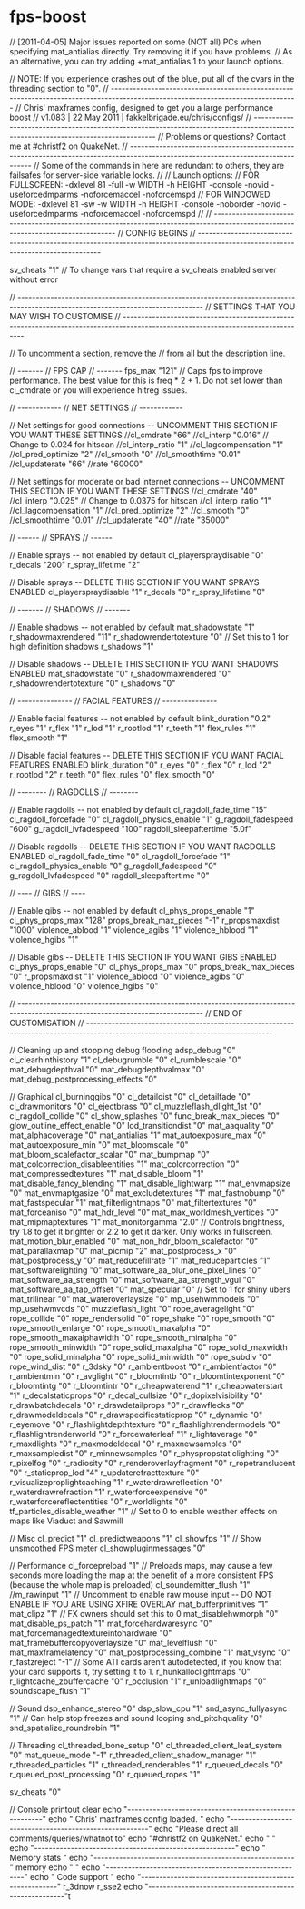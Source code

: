 fps-boost
=========
// [2011-04-05] Major issues reported on some (NOT all) PCs when specifying mat_antialias directly. Try removing it if you have problems.
// As an alternative, you can try adding +mat_antialias 1 to your launch options.

// NOTE: If you experience crashes out of the blue, put all of the cvars in the threading section to "0".
// ---------------------------------------------------------------------------------------------------------------------------------
// Chris' maxframes config, designed to get you a large performance boost
// v1.083 | 22 May 2011 | fakkelbrigade.eu/chris/configs/
// ---------------------------------------------------------------------------------------------------------------------------------
// Problems or questions? Contact me at #christf2 on QuakeNet.
// ---------------------------------------------------------------------------------------------------------------------------------
// Some of the commands in here are redundant to others, they are failsafes for server-side variable locks.
//
// Launch options:
// FOR FULLSCREEN: -dxlevel 81 -full -w WIDTH -h HEIGHT -console -novid -useforcedmparms -noforcemaccel -noforcemspd
// FOR WINDOWED MODE: -dxlevel 81 -sw -w WIDTH -h HEIGHT -console -noborder -novid -useforcedmparms -noforcemaccel -noforcemspd
//
// ---------------------------------------------------------------------------------------------------------------------------------
// CONFIG BEGINS
// ---------------------------------------------------------------------------------------------------------------------------------

sv_cheats "1" // To change vars that require a sv_cheats enabled server without error

// ---------------------------------------------------------------------------------------------------------------------------------
// SETTINGS THAT YOU MAY WISH TO CUSTOMISE
// ---------------------------------------------------------------------------------------------------------------------------------

// To uncomment a section, remove the // from all but the description line.

// -------
// FPS CAP
// -------
fps_max "121" // Caps fps to improve performance. The best value for this is freq * 2 + 1. Do not set lower than cl_cmdrate or you will experience hitreg issues.

// ------------
// NET SETTINGS
// ------------

// Net settings for good connections -- UNCOMMENT THIS SECTION IF YOU WANT THESE SETTINGS
//cl_cmdrate "66"
//cl_interp "0.016" // Change to 0.024 for hitscan
//cl_interp_ratio "1"
//cl_lagcompensation "1"
//cl_pred_optimize "2"
//cl_smooth "0"
//cl_smoothtime "0.01"
//cl_updaterate "66"
//rate "60000"

// Net settings for moderate or bad internet connections -- UNCOMMENT THIS SECTION IF YOU WANT THESE SETTINGS
//cl_cmdrate "40"
//cl_interp "0.025" // Change to 0.0375 for hitscan
//cl_interp_ratio "1"
//cl_lagcompensation "1"
//cl_pred_optimize "2"
//cl_smooth "0"
//cl_smoothtime "0.01"
//cl_updaterate "40"
//rate "35000"

// ------
// SPRAYS
// ------

// Enable sprays -- not enabled by default
cl_playerspraydisable "0"
r_decals "200"
r_spray_lifetime "2"

// Disable sprays -- DELETE THIS SECTION IF YOU WANT SPRAYS ENABLED
cl_playerspraydisable "1"
r_decals "0"
r_spray_lifetime "0"

// -------
// SHADOWS
// -------

// Enable shadows -- not enabled by default
mat_shadowstate "1"
r_shadowmaxrendered "11"
r_shadowrendertotexture "0" // Set this to 1 for high definition shadows
r_shadows "1"

// Disable shadows -- DELETE THIS SECTION IF YOU WANT SHADOWS ENABLED
mat_shadowstate "0"
r_shadowmaxrendered "0"
r_shadowrendertotexture "0"
r_shadows "0"

// ---------------
// FACIAL FEATURES
// ---------------

// Enable facial features -- not enabled by default
blink_duration "0.2"
r_eyes "1"
r_flex "1"
r_lod "1"
r_rootlod "1"
r_teeth "1"
flex_rules "1"
flex_smooth "1"

// Disable facial features -- DELETE THIS SECTION IF YOU WANT FACIAL FEATURES ENABLED
blink_duration "0"
r_eyes "0"
r_flex "0"
r_lod "2"
r_rootlod "2"
r_teeth "0"
flex_rules "0"
flex_smooth "0"

// --------
// RAGDOLLS
// --------

// Enable ragdolls -- not enabled by default
cl_ragdoll_fade_time "15"
cl_ragdoll_forcefade "0"
cl_ragdoll_physics_enable "1"
g_ragdoll_fadespeed "600"
g_ragdoll_lvfadespeed "100"
ragdoll_sleepaftertime "5.0f"

// Disable ragdolls -- DELETE THIS SECTION IF YOU WANT RAGDOLLS ENABLED
cl_ragdoll_fade_time "0"
cl_ragdoll_forcefade "1"
cl_ragdoll_physics_enable "0"
g_ragdoll_fadespeed "0"
g_ragdoll_lvfadespeed "0"
ragdoll_sleepaftertime "0"

// ----
// GIBS
// ----

// Enable gibs -- not enabled by default
cl_phys_props_enable "1"
cl_phys_props_max "128"
props_break_max_pieces "-1"
r_propsmaxdist "1000"
violence_ablood "1"
violence_agibs "1"
violence_hblood "1"
violence_hgibs "1"

// Disable gibs -- DELETE THIS SECTION IF YOU WANT GIBS ENABLED
cl_phys_props_enable "0"
cl_phys_props_max "0"
props_break_max_pieces "0"
r_propsmaxdist "1"
violence_ablood "0"
violence_agibs "0"
violence_hblood "0"
violence_hgibs "0"

// ---------------------------------------------------------------------------------------------------------------------------------
// END OF CUSTOMISATION
// ---------------------------------------------------------------------------------------------------------------------------------

// Cleaning up and stopping debug flooding
adsp_debug "0"
cl_clearhinthistory "1"
cl_debugrumble "0"
cl_rumblescale "0"
mat_debugdepthval "0"
mat_debugdepthvalmax "0"
mat_debug_postprocessing_effects "0"

// Graphical
cl_burninggibs "0"
cl_detaildist "0"
cl_detailfade "0"
cl_drawmonitors "0"
cl_ejectbrass "0"
cl_muzzleflash_dlight_1st "0"
cl_ragdoll_collide "0"
cl_show_splashes "0"
func_break_max_pieces "0"
glow_outline_effect_enable "0"
lod_transitiondist "0"
mat_aaquality "0"
mat_alphacoverage "0"
mat_antialias "1"
mat_autoexposure_max "0"
mat_autoexposure_min "0"
mat_bloomscale "0"
mat_bloom_scalefactor_scalar "0"
mat_bumpmap "0"
mat_colcorrection_disableentities "1"
mat_colorcorrection "0"
mat_compressedtextures "1"
mat_disable_bloom "1"
mat_disable_fancy_blending "1"
mat_disable_lightwarp "1"
mat_envmapsize "0"
mat_envmaptgasize "0"
mat_excludetextures "1"
mat_fastnobump "0"
mat_fastspecular "1"
mat_filterlightmaps "0"
mat_filtertextures "0"
mat_forceaniso "0"
mat_hdr_level "0"
mat_max_worldmesh_vertices "0"
mat_mipmaptextures "1"
mat_monitorgamma "2.0" // Controls brightness, try 1.8 to get it brighter or 2.2 to get it darker. Only works in fullscreen.
mat_motion_blur_enabled "0"
mat_non_hdr_bloom_scalefactor "0"
mat_parallaxmap "0"
mat_picmip "2"
mat_postprocess_x "0"
mat_postprocess_y "0"
mat_reducefillrate "1"
mat_reduceparticles "1"
mat_softwarelighting "0"
mat_software_aa_blur_one_pixel_lines "0"
mat_software_aa_strength "0"
mat_software_aa_strength_vgui "0"
mat_software_aa_tap_offset "0"
mat_specular "0" // Set to 1 for shiny ubers
mat_trilinear "0"
mat_wateroverlaysize "0"
mp_usehwmmodels "0"
mp_usehwmvcds "0"
muzzleflash_light "0"
rope_averagelight "0"
rope_collide "0"
rope_rendersolid "0"
rope_shake "0"
rope_smooth "0"
rope_smooth_enlarge "0"
rope_smooth_maxalpha "0"
rope_smooth_maxalphawidth "0"
rope_smooth_minalpha "0"
rope_smooth_minwidth "0"
rope_solid_maxalpha "0"
rope_solid_maxwidth "0"
rope_solid_minalpha "0"
rope_solid_minwidth "0"
rope_subdiv "0"
rope_wind_dist "0"
r_3dsky "0"
r_ambientboost "0"
r_ambientfactor "0"
r_ambientmin "0"
r_avglight "0"
r_bloomtintb "0"
r_bloomtintexponent "0"
r_bloomtintg "0"
r_bloomtintr "0"
r_cheapwaterend "1"
r_cheapwaterstart "1"
r_decalstaticprops "0"
r_decal_cullsize "0"
r_dopixelvisibility "0"
r_drawbatchdecals "0"
r_drawdetailprops "0"
r_drawflecks "0"
r_drawmodeldecals "0"
r_drawspecificstaticprop "0"
r_dynamic "0"
r_eyemove "0"
r_flashlightdepthtexture "0"
r_flashlightrendermodels "0"
r_flashlightrenderworld "0"
r_forcewaterleaf "1"
r_lightaverage "0"
r_maxdlights "0"
r_maxmodeldecal "0"
r_maxnewsamples "0"
r_maxsampledist "0"
r_minnewsamples "0"
r_physpropstaticlighting "0"
r_pixelfog "0"
r_radiosity "0"
r_renderoverlayfragment "0"
r_ropetranslucent "0"
r_staticprop_lod "4"
r_updaterefracttexture "0"
r_visualizeproplightcaching "1"
r_waterdrawreflection "0"
r_waterdrawrefraction "1"
r_waterforceexpensive "0"
r_waterforcereflectentities "0"
r_worldlights "0"
tf_particles_disable_weather "1" // Set to 0 to enable weather effects on maps like Viaduct and Sawmill

// Misc
cl_predict "1"
cl_predictweapons "1"
cl_showfps "1" // Show unsmoothed FPS meter
cl_showpluginmessages "0"

// Performance
cl_forcepreload "1" // Preloads maps, may cause a few seconds more loading the map at the benefit of a more consistent FPS (because the whole map is preloaded)
cl_soundemitter_flush "1"
//m_rawinput "1" // Uncomment to enable raw mouse input -- DO NOT ENABLE IF YOU ARE USING XFIRE OVERLAY
mat_bufferprimitives "1"
mat_clipz "1" // FX owners should set this to 0
mat_disablehwmorph "0"
mat_disable_ps_patch "1"
mat_forcehardwaresync "0"
mat_forcemanagedtextureintohardware "0"
mat_framebuffercopyoverlaysize "0"
mat_levelflush "0"
mat_maxframelatency "0"
mat_postprocessing_combine "1"
mat_vsync "0"
r_fastzreject "-1" // Some ATI cards aren't autodetected, if you know that your card supports it, try setting it to 1.
r_hunkalloclightmaps "0"
r_lightcache_zbuffercache "0"
r_occlusion "1"
r_unloadlightmaps "0"
soundscape_flush "1"

// Sound
dsp_enhance_stereo "0"
dsp_slow_cpu "1" 
snd_async_fullyasync "1" // Can help stop freezes and sound looping
snd_pitchquality "0"
snd_spatialize_roundrobin "1"

// Threading
cl_threaded_bone_setup "0"
cl_threaded_client_leaf_system "0"
mat_queue_mode "-1"
r_threaded_client_shadow_manager "1"
r_threaded_particles "1"
r_threaded_renderables "1"
r_queued_decals "0"
r_queued_post_processing "0"
r_queued_ropes "1"

sv_cheats "0"

// Console printout
clear
echo "-------------------------------------------------------"
echo " Chris' maxframes config loaded. "
echo "-------------------------------------------------------"
echo "Please direct all comments/queries/whatnot to"
echo "#christf2 on QuakeNet."
echo " "
echo "-------------------------------------------------------"
echo " Memory stats "
echo "-------------------------------------------------------"
memory
echo " "
echo "-------------------------------------------------------"
echo " Code support "
echo "-------------------------------------------------------"
r_3dnow
r_sse2
echo "-------------------------------------------------------"t
